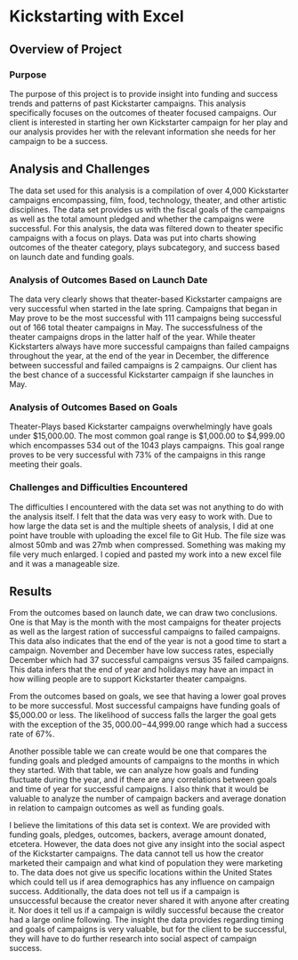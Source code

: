 # Kickstarting with Excel

## Overview of Project

### Purpose
The purpose of this project is to provide insight into funding and success trends and patterns of past Kickstarter campaigns. This analysis specifically focuses on the outcomes of theater focused campaigns. Our client is interested in starting her own Kickstarter campaign for her play and our analysis provides her with the relevant information she needs for her campaign to be a success.

## Analysis and Challenges
The data set used for this analysis is a compilation of over 4,000 Kickstarter campaigns encompassing, film, food, technology, theater, and other artistic disciplines. The data set provides us with the fiscal goals of the campaigns as well as the total amount pledged and whether the campaigns were successful. For this analysis, the data was filtered down to theater specific campaigns with a focus on plays. Data was put into charts showing outcomes of the theater category, plays subcategory, and success based on launch date and funding goals.

### Analysis of Outcomes Based on Launch Date
The data very clearly shows that theater-based Kickstarter campaigns are very successful when started in the late spring. Campaigns that began in May prove to be the most successful with 111 campaigns being successful out of 166 total theater campaigns in May. The successfulness of the theater campaigns drops in the latter half of the year. While theater Kickstarters always have more successful campaigns than failed campaigns throughout the year, at the end of the year in December, the difference between successful and failed campaigns is 2 campaigns. Our client has the best chance of a successful Kickstarter campaign if she launches in May.

### Analysis of Outcomes Based on Goals
Theater-Plays based Kickstarter campaigns overwhelmingly have goals under $15,000.00. The most common goal range is $1,000.00 to $4,999.00 which encompasses 534 out of the 1043 plays campaigns. This goal range proves to be very successful with 73% of the campaigns in this range meeting their goals. 

### Challenges and Difficulties Encountered
The difficulties I encountered with the data set was not anything to do with the analysis itself. I felt that the data was very easy to work with. Due to how large the data set is and the multiple sheets of analysis, I did at one point have trouble with uploading the excel file to Git Hub. The file size was almost 50mb and was 27mb when compressed. Something was making my file very much enlarged. I copied and pasted my work into a new excel file and it was a manageable size. 

## Results
From the outcomes based on launch date, we can draw two conclusions. One is that May is the month with the most campaigns for theater projects as well as the largest ration of successful campaigns to failed campaigns. This data also indicates that the end of the year is not a good time to start a campaign. November and December have low success rates, especially December which had 37 successful campaigns versus 35 failed campaigns. This data infers that the end of year and holidays may have an impact in how willing people are to support Kickstarter theater campaigns.

From the outcomes based on goals, we see that having a lower goal proves to be more successful. Most successful campaigns have funding goals of $5,000.00 or less. The likelihood of success falls the larger the goal gets with the exception of the $35,000.00-$44,999.00 range which had a success rate of 67%.

Another possible table we can create would be one that compares the funding goals and pledged amounts of campaigns to the months in which they started. With that table, we can analyze how goals and funding fluctuate during the year, and if there are any correlations between goals and time of year for successful campaigns. I also think that it would be valuable to analyze the number of campaign backers and average donation in relation to campaign outcomes as well as funding goals. 

I believe the limitations of this data set is context. We are provided with funding goals, pledges, outcomes, backers, average amount donated, etcetera. However, the data does not give any insight into the social aspect of the Kickstarter campaigns. The data cannot tell us how the creator marketed their campaign and what kind of population they were marketing to. The data does not give us specific locations within the United States which could tell us if area demographics has any influence on campaign success. Additionally, the data does not tell us if a campaign is unsuccessful because the creator never shared it with anyone after creating it. Nor does it tell us if a campaign is wildly successful because the creator had a large online following. The insight the data provides regarding timing and goals of campaigns is very valuable, but for the client to be successful, they will have to do further research into social aspect of campaign success. 






